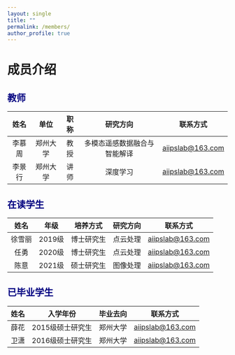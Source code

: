 ```yaml
---
layout: single
title: ""
permalink: /members/
author_profile: true
---
```


成员介绍
===

<span style="color: navy">教师</span>
---

| 姓名 | 单位 | 职称 | 研究方向 | 联系方式 |
| :----: | :----: | :----: | :----: | :----: |
| 李慕周 | 郑州大学 | 教授 | 多模态遥感数据融合与智能解译 | aiipslab@163.com |
| 李景行 | 郑州大学 | 讲师 | 深度学习 | aiipslab@163.com |

<span style="color: navy">在读学生</span>
---

| 姓名 | 年级 | 培养方式 | 研究方向 | 联系方式 |
| :----: | :----: | :----: | :----: | :----: |
| 徐雪丽 | 2019级 | 博士研究生 | 点云处理 | aiipslab@163.com |
| 任勇 | 2020级 | 博士研究生 | 点云处理 | aiipslab@163.com |
| 陈意 | 2021级 | 硕士研究生 | 图像处理 | aiipslab@163.com |

<span style="color: navy">已毕业学生</span>
---

| 姓名 | 入学年份 |毕业去向 | 联系方式 |
| :----: | :----: |:----: | :----: |
| 薛花 | 2015级硕士研究生 |郑州大学 | aiipslab@163.com |
| 卫潇 | 2016级硕士研究生 |郑州大学 | aiipslab@163.com |
